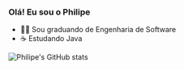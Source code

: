 ### Olá! Eu sou o Philipe

- 👨‍🎓 Sou graduando de Engenharia de Software
- ☕ Estudando Java


![Philipe's GitHub stats](https://github-readme-stats.vercel.app/api?username=ophilipelima&show_icons=true&theme=tokyonight)
